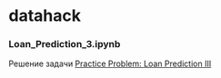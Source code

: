 # datahack

### Loan_Prediction_3.ipynb

Решение задачи [Practice Problem: Loan Prediction III](https://datahack.analyticsvidhya.com/contest/practice-problem-loan-prediction-iii/)